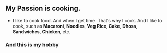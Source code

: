## My Passion is cooking.
- I like to cook food. And when I get time. That's why I cook. And I like to cook, such as **Macaroni**, **Noodles**, **Veg Rice**, **Cake**, **Dhosa**, **Sandwiches**, **Chicken**, etc. 

### And this is my hobby 
